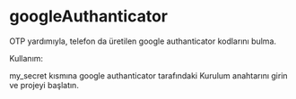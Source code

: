# googleAuthanticator

OTP yardımıyla, telefon da üretilen google authanticator kodlarını bulma.

Kullanım:

my_secret kısmına google authanticator tarafındaki Kurulum anahtarını girin ve projeyi başlatın. 
